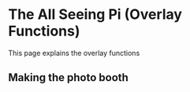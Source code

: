 # The All Seeing Pi (Overlay Functions)

This page explains the overlay functions

## Making the photo booth
